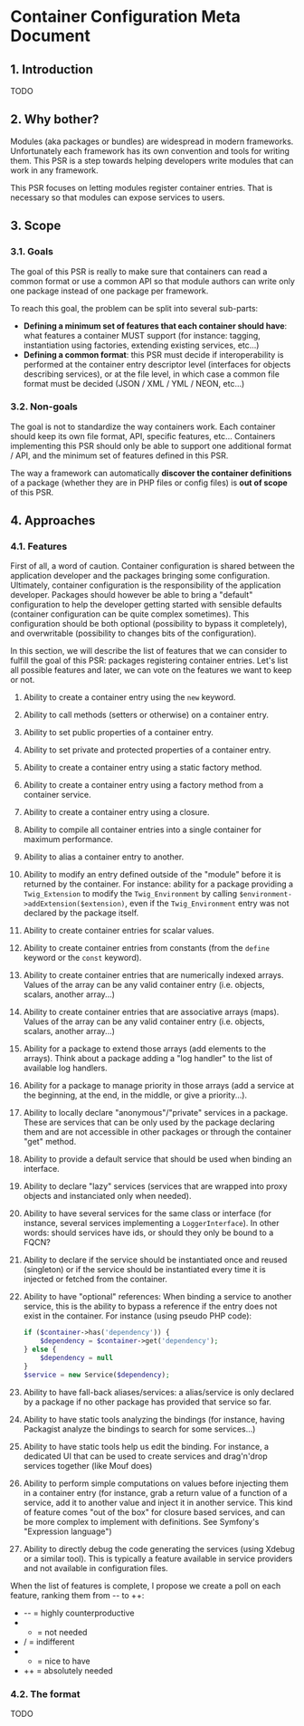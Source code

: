 # Container Configuration Meta Document

## 1. Introduction

TODO

## 2. Why bother?

Modules (aka packages or bundles) are widespread in modern frameworks. Unfortunately each framework has its own convention and tools for writing them. This PSR is a step towards helping developers write modules that can work in any framework.

This PSR focuses on letting modules register container entries. That is necessary so that modules can expose services to users.

## 3. Scope

### 3.1. Goals

The goal of this PSR is really to make sure that containers can read a common format or use a common API so that module authors can write only one package instead of one package per framework.

To reach this goal, the problem can be split into several sub-parts:

- **Defining a minimum set of features that each container should have**: what features a container MUST support (for instance: tagging, instantiation using factories, extending existing services, etc...)
- **Defining a common format**: this PSR must decide if interoperability is performed at the container entry descriptor level (interfaces for objects describing services), or at the file level, in which case a common file format must be decided (JSON / XML / YML / NEON, etc...)

### 3.2. Non-goals

The goal is not to standardize the way containers work. Each container should keep its own file format, API, specific features, etc... Containers implementing this PSR should only be able to support one additional format / API, and the minimum set of features defined in this PSR.

The way a framework can automatically **discover the container definitions** of a package (whether they are in PHP files or config files) is **out of scope** of this PSR.

## 4. Approaches

### 4.1. Features

First of all, a word of caution. Container configuration is shared between the application developer and the packages bringing some configuration. Ultimately, container configuration is the responsibility of the application developer. Packages should however be able to bring a "default" configuration to help the developer getting started with sensible defaults (container configuration can be quite complex sometimes). This configuration should be both optional (possibility to bypass it completely), and overwritable (possibility to changes bits of the configuration).

In this section, we will describe the list of features that we can consider to fulfill the goal of this PSR: packages registering container entries. Let's list all possible features and later, we can vote on the features we want to keep or not.

1. Ability to create a container entry using the `new` keyword.

1. Ability to call methods (setters or otherwise) on a container entry.

1. Ability to set public properties of a container entry.

1. Ability to set private and protected properties of a container entry.

1. Ability to create a container entry using a static factory method.

1. Ability to create a container entry using a factory method from a container service.

1. Ability to create a container entry using a closure.

1. Ability to compile all container entries into a single container for maximum performance.

1. Ability to alias a container entry to another.

1. Ability to modify an entry defined outside of the "module" before it is returned by the container. For instance: ability for a package providing a `Twig_Extension` to modify the `Twig_Environment` by calling `$environment->addExtension($extension)`, even if the `Twig_Environment` entry was not declared by the package itself.

1. Ability to create container entries for scalar values.

1. Ability to create container entries from constants (from the `define` keyword or the `const` keyword).

1. Ability to create container entries that are numerically indexed arrays. Values of the array can be any valid container entry (i.e. objects, scalars, another array...)

1. Ability to create container entries that are associative arrays (maps). Values of the array can be any valid container entry (i.e. objects, scalars, another array...)

1. Ability for a package to extend those arrays (add elements to the arrays). Think about a package adding a "log handler" to the list of available log handlers.

1. Ability for a package to manage priority in those arrays (add a service at the beginning, at the end, in the middle, or give a priority...).

1. Ability to locally declare "anonymous"/"private" services in a package. These are services that can be only used by the package declaring them and are not accessible in other packages or through the container "get" method.

1. Ability to provide a default service that should be used when binding an interface.

1. Ability to declare "lazy" services (services that are wrapped into proxy objects and instanciated only when needed).

1. Ability to have several services for the same class or interface (for instance, several services implementing a `LoggerInterface`). In other words: should services have ids, or should they only be bound to a FQCN?

1. Ability to declare if the service should be instantiated once and reused (singleton) or if the service should be instantiated every time it is injected or fetched from the container.

1. Ability to have "optional" references: When binding a service to another service, this is the ability to bypass a reference if the entry does not exist in the container. For instance (using pseudo PHP code):
   ```php
   if ($container->has('dependency')) {
       $dependency = $container->get('dependency');
   } else {
       $dependency = null
   }
   $service = new Service($dependency);
   ```

1. Ability to have fall-back aliases/services: a alias/service is only declared by a package if no other package has provided that service so far.

1. Ability to have static tools analyzing the bindings (for instance, having Packagist analyze the bindings to search for some services...)

1. Ability to have static tools help us edit the binding. For instance, a dedicated UI that can be used to create services and drag'n'drop services together (like Mouf does)

1. Ability to perform simple computations on values before injecting them in a container entry (for instance, grab a return value of a function of a service, add it to another value and inject it in another service. This kind of feature comes "out of the box" for closure based services, and can be more complex to implement with definitions. See Symfony's "Expression language")

1. Ability to directly debug the code generating the services (using Xdebug or a similar tool). This is typically a feature available in service providers and not available in configuration files.


When the list of features is complete, I propose we create a poll on each feature, ranking them from -- to ++:

- -- = highly counterproductive
- - = not needed
- / = indifferent
- + = nice to have
- ++ = absolutely needed


### 4.2. The format

TODO

